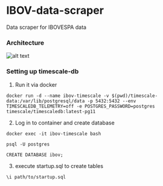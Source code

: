 # IBOV-data-scraper
Data scraper for IBOVESPA data

### Architecture

![alt text](https://raw.githubusercontent.com/xlucasdemelo/IBOV-data-scraper/master/architecture.png)

### Setting up timescale-db

1. Run it via docker

```
docker run -d --name ibov-timescale -v $(pwd)/timescale-data:/var/lib/postgresql/data -p 5432:5432 --env TIMESCALEDB_TELEMETRY=off -e POSTGRES_PASSWORD=postgres timescale/timescaledb:latest-pg11
```

2. Log in to container and create database

```
docker exec -it ibov-timescale bash

psql -U postgres

CREATE DATABASE ibov;

```

3. execute startup.sql to create tables

```
\i path/to/startup.sql

```

